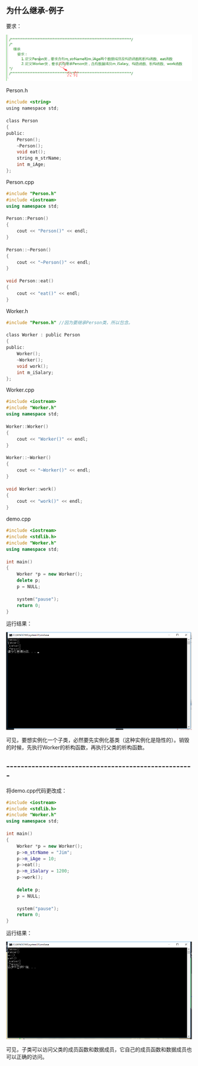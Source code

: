 ## 为什么继承-例子
要求：

![](./图6.png)

Person.h
```h
#include <string>
using namespace std;

class Person
{
public:
	Person();
	~Person();
	void eat();
	string m_strName;
	int m_iAge;
};
```

Person.cpp
```cpp
#include "Person.h"
#include <iostream>
using namespace std;

Person::Person()
{
	cout << "Person()" << endl;
}

Person::~Person()
{
	cout << "~Person()" << endl;
}

void Person::eat()
{
	cout << "eat()" << endl;
}
```

Worker.h
```h
#include "Person.h" //因为要继承Person类，所以包含。

class Worker : public Person
{
public:
	Worker();
	~Worker();
	void work();
	int m_iSalary;
};
```

Worker.cpp
```cpp
#include <iostream>
#include "Worker.h"
using namespace std;

Worker::Worker()
{
	cout << "Worker()" << endl;
}

Worker::~Worker()
{
	cout << "~Worker()" << endl;
}

void Worker::work()
{
	cout << "work()" << endl;
}
```

demo.cpp
```cpp
#include <iostream>
#include <stdlib.h>
#include "Worker.h"
using namespace std;

int main()
{
	Worker *p = new Worker();
	delete p;
	p = NULL;

	system("pause");
	return 0;
}
```

运行结果：

![](./运行结果1.png)

可见，要想实例化一个子类，必然要先实例化基类（这种实例化是隐性的）。销毁的时候，先执行Worker的析构函数，再执行父类的析构函数。

## ----------------------------------------------------
将demo.cpp代码更改成：
```cpp
#include <iostream>
#include <stdlib.h>
#include "Worker.h"
using namespace std;

int main()
{
	Worker *p = new Worker();
	p->m_strName = "Jim";
	p->m_iAge = 10;
	p->eat();
	p->m_iSalary = 1200;
	p->work();

	delete p;
	p = NULL;

	system("pause");
	return 0;
}
```

运行结果：

![](./运行结果2.png)

可见，子类可以访问父类的成员函数和数据成员，它自己的成员函数和数据成员也可以正确的访问。